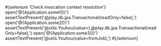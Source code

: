 \#{selenium 'Check invocation context resolution'} open('@{Application.some1()}') assertTextPresent('@play.db.jpa.Transactional(readOnly=false),') open('@{Application.some2()}') assertTextPresent('@utils.Youhou(value=),@play.db.jpa.Transactional(readOnly=false),') open('@{Application.some3()}') assertTextPresent('@utils.Youhou(value=fromJob),') \#{/selenium}

